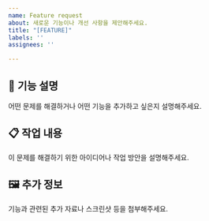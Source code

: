 ```yaml
---
name: Feature request
about: 새로운 기능이나 개선 사항을 제안해주세요.
title: "[FEATURE]"
labels: ''
assignees: ''

---
```


## 🔨 기능 설명
어떤 문제를 해결하거나 어떤 기능을 추가하고 싶은지 설명해주세요.
## 📋 작업 내용
이 문제를 해결하기 위한 아이디어나 작업 방안을 설명해주세요.
## 🖼️ 추가 정보
기능과 관련된 추가 자료나 스크린샷 등을 첨부해주세요.
